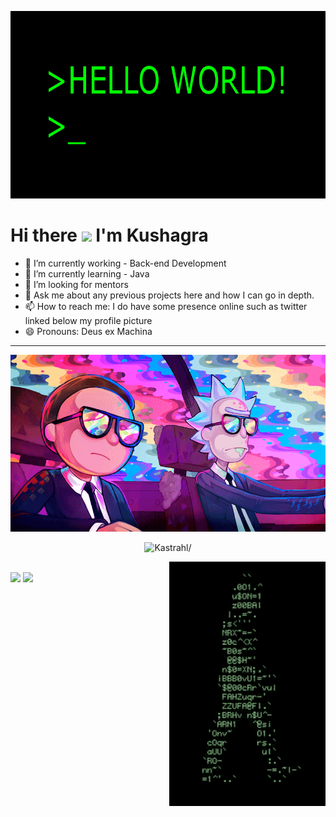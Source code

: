 <p align="center">
  <img height="300" src="https://github.com/kastrahl/kastrahl/blob/master/1_jB76MLZjiNhGSQQvxm7LSQ.gif">
</p>
 
 
# Hi there <img src="https://raw.githubusercontent.com/MartinHeinz/MartinHeinz/master/wave.gif" width="30px">  I'm Kushagra

- 🔭 I’m currently working     -  Back-end Development
- 🌱 I’m currently learning    -  Java
- 🤔 I’m looking for mentors   
- 💬 Ask me about any previous projects here and how I can go in depth.
- 📫 How to reach me: I do have some presence online such as twitter linked below my profile picture
- 😄 Pronouns:  Deus ex Machina 
-----
<p align="center">
  <img src="tumblr_p60mgpdYwb1u0cbvdo1_1280.gif" />
</p>

<p align="center"> <img src=https://komarev.com/ghpvc/?username=kastrahl alt=Kastrahl/> </p> 

<img src="https://github.com/kastrahl/kastrahl/blob/master/coder%20guy.gif" width="250" align='right'>
<br/>

<img src="https://github-readme-stats.vercel.app/api?username=kastrahl&show_icons=true&theme=blue-green&?count_private=true">
<IMG SRC="https://github-readme-stats.vercel.app/api/top-langs/?username=kastrahl&theme=blue-green&&layout=compact">

<!---
[![Discord](https://img.shields.io/discord/326031927016554506.svg?label=&logo=discord&logoColor=ffffff&color=7389D8&labelColor=6A7EC2)](https://discord.gg/dhMXznV)

<a href="https://www.linkedin.com/in/kastrahl/">
  <img align="left" alt="Kush's LinkedIn" width="22px" src="https://cdn.jsdelivr.net/npm/simple-icons@v3/icons/linkedin.svg" />
</a>
<a href="https://www.instagram.com/k.aroura/">
  <img align="left" alt="Kush's Instagram" width="22px" src="https://cdn.jsdelivr.net/npm/simple-icons@v3/icons/instagram.svg" />
</a>
<a href="https://www.facebook.com/scientifickushagraarora">
  <img align="left" alt="Kush's Facebook" width="22px" src="https://cdn.jsdelivr.net/npm/simple-icons@3.0.1/icons/facebook.svg" />
</a> 
<a href="https://twitter.com/KushagraArora_">
  <img align="left" alt="Kush's Twitter" width="22px" src="https://cdn.jsdelivr.net/npm/simple-icons@3.2.0/icons/twitter.svg" />
</a> 
-->



